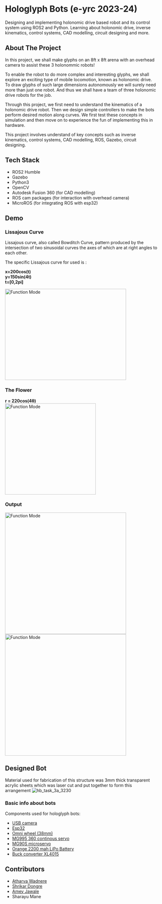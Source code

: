 # Hologlyph Bots (e-yrc 2023-24)

Designing and implementing holonomic drive based robot and its control system using ROS2 and Python. Learning about holonomic drive, inverse kinematics, control systems, CAD modelling, circuit designing and more.

## About The Project
In this project, we shall make glyphs on an 8ft x 8ft arena with an overhead camera to assist these 3 holonommic robots!

To enable the robot to do more complex and interesting glyphs, we shall explore an exciting type of mobile locomotion, known as holonomic drive. To draw glyphs of such large dimensions autonomously we will surely need more than just one robot. And thus we shall have a team of three holonomic drive robots for the job.

Through this project, we first need to understand the kinematics of a holonomic drive robot. Then we design simple controllers to make the bots perform desired motion along curves. We first test these concepts in simulation and then move on to experience the fun of implementing this in hardware.

This project involves understand of key concepts such as inverse kinematics, control systems, CAD modelling, ROS, Gazebo, circuit designing.

## Tech Stack
- ROS2 Humble
- Gazebo
- Python3
- OpenCV
- Autodesk Fusion 360 (for CAD modelling)
- ROS cam packages (for interaction with overhead camera)
- MicroROS (for integrating ROS with esp32)

## Demo
### Lissajous Curve
Lissajous curve, also called Bowditch Curve, pattern produced by the intersection of two sinusoidal curves the axes of which are at right angles to each other.

The specific Lissajous curve for used is :

**x=200cos(t)**\
**y=150sin(4t)**\
**t=[0,2pi]**


<img src="https://github.com/aPR0T0/Eklavya-Copter-Control/assets/158272880/3d50a0b8-ea84-48d0-a145-1fb357ab5300" alt="Function Mode" width="400" height="300">

### The Flower
**r = 220cos(4θ)**\
<img src="https://github.com/aPR0T0/Eklavya-Copter-Control/assets/158272880/b8169162-1b20-41ab-902a-c75f2d0bba20" alt="Function Mode" height="300">



### Output  
<img src="https://github.com/aPR0T0/Eklavya-Copter-Control/assets/158272880/20576277-c26b-437a-89b9-ff5c5a52188a" alt="Function Mode" height="400">

<img src="https://github.com/athxrva-0209/eyrc_HoloGlyph-Bots/assets/158272880/f46bbbbd-a07b-4800-bf72-c39a1db894b4" alt="Function Mode" height="400">

## Designed Bot
Material used for fabrication of this structure was 3mm thick transparent acrylic sheets which was laser cut and put together to form this arrangement 
![hb_task_3a_3230](https://github.com/athxrva-0209/eyrc_HoloGlyph-Bots/assets/158272880/0b20d09b-8e17-4424-82ea-117d4a639ddc)

### Basic info about bots
Components used for hologlyph bots:
- [USB camera](https://tinyurl.com/e-camera)
- [Esp32](http://tiny.cc/e-esp32)
- [Omni wheel (38mm)](https://tinyurl.com/e-omni-wheel)
- [MG995 360 continous servo](https://tinyurl.com/e-servo)
- [MG90S microservo](https://tinyurl.com/e-servo-180)
- [Orange 2200 mah LiPo Battery](https://tinyurl.com/58uftjb4)
- [Buck converter XL4015](https://tinyurl.com/hp4rmcey)

## Contributors
- [Atharva Wadnere](https://github.com/athxrva-0209)
- [Shrikar Dongre](https://github.com/shrikardongre)
- [Amey Jawale](https://github.com/ameyjawale)
- Sharayu Mane



